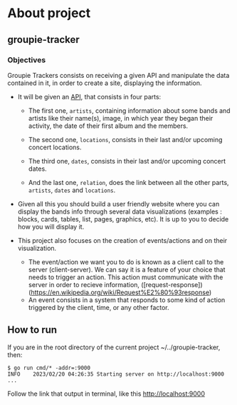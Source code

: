 # About project
## groupie-tracker
### Objectives

Groupie Trackers consists on receiving a given API and manipulate the data contained in it, in order to create a site, displaying the information.

- It will be given an [API](https://groupietrackers.herokuapp.com/api), that consists in four parts:

    - The first one, `artists`, containing information about some bands and artists like their name(s), image, in which year they began their activity, the date of their first album and the members.

    - The second one, `locations`, consists in their last and/or upcoming concert locations.

    - The third one, `dates`, consists in their last and/or upcoming concert dates.

    - And the last one, `relation`, does the link between all the other parts, `artists`, `dates` and `locations`.

- Given all this you should build a user friendly website where you can display the bands info through several data visualizations (examples : blocks, cards, tables, list, pages, graphics, etc). It is up to you to decide how you will display it.

- This project also focuses on the creation of events/actions and on their visualization.

    - The event/action we want you to do is known as a client call to the server (client-server). We can say it is a feature of your choice that needs to trigger an action. This action must communicate with the server in order to recieve information, ([request-response])(https://en.wikipedia.org/wiki/Request%E2%80%93response)
    - An event consists in a system that responds to some kind of action triggered by the client, time, or any other factor.


## How to run
If you are in the root directory of the current project ~/../groupie-tracker, then:
```shell
$ go run cmd/* -addr=:9000
INFO    2023/02/20 04:26:35 Starting server on http://localhost:9000
...
```
Follow the link that output in terminal, like this [http://localhost:9000](http://localhost:9000)
